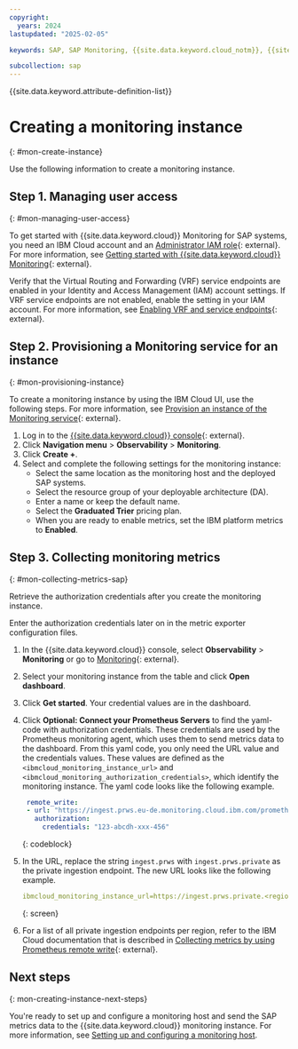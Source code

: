 ```yaml
---
copyright:
  years: 2024
lastupdated: "2025-02-05"

keywords: SAP, SAP Monitoring, {{site.data.keyword.cloud_notm}}, {{site.data.keyword.ibm_cloud_sap}}, SAP Workloads, SAP HANA

subcollection: sap
---
```


{{site.data.keyword.attribute-definition-list}}

# Creating a monitoring instance
{: #mon-create-instance}

Use the following information to create a monitoring instance.

## Step 1. Managing user access
{: #mon-managing-user-access}

To get started with {{site.data.keyword.cloud}} Monitoring for SAP systems, you need an IBM Cloud account and an [Administrator IAM role](/docs/monitoring?topic=monitoring-iam#iam_platform){: external}.
For more information, see [Getting started with {{site.data.keyword.cloud}} Monitoring](/docs/monitoring?topic=monitoring-getting-started#getting-started-step1){: external}.

Verify that the Virtual Routing and Forwarding (VRF) service endpoints are enabled in your Identity and Access Management (IAM) account settings.
If VRF service endpoints are not enabled, enable the setting in your IAM account.
For more information, see [Enabling VRF and service endpoints](/docs/account?topic=account-vrf-service-endpoint&interface=ui){: external}.

## Step 2. Provisioning a Monitoring service for an instance
{: #mon-provisioning-instance}

To create a monitoring instance by using the IBM Cloud UI, use the following steps. For more information, see [Provision an instance of the Monitoring service](/docs/monitoring?topic=monitoring-getting-started#getting-started-step2){: external}.

1. Log in to the [{{site.data.keyword.cloud}} console](https://cloud.ibm.com){: external}.
1. Click **Navigation menu** > **Observability** > **Monitoring**.
1. Click **Create +**.
1. Select and complete the following settings for the monitoring instance:
   * Select the same location as the monitoring host and the deployed SAP systems.
   * Select the resource group of your deployable architecture (DA).
   * Enter a name or keep the default name.
   * Select the **Graduated Trier** pricing plan.
   * When you are ready to enable metrics, set the IBM platform metrics to **Enabled**.

## Step 3. Collecting monitoring metrics
{: #mon-collecting-metrics-sap}

Retrieve the authorization credentials after you create the monitoring instance.

Enter the authorization credentials later on in the metric exporter configuration files.

1. In the {{site.data.keyword.cloud}} console, select **Observability** > **Monitoring** or go to [Monitoring](https://cloud.ibm.com/observe/monitoring){: external}.
1. Select your monitoring instance from the table and click **Open dashboard**.
1. Click **Get started**. Your credential values are in the dashboard.
1. Click **Optional: Connect your Prometheus Servers** to find the yaml-code with authorization credentials.
These credentials are used by the Prometheus monitoring agent, which uses them to send metrics data to the dashboard.
From this yaml code, you only need the URL value and the credentials values.
These values are defined as the `<ibmcloud_monitoring_instance_url>` and `<ibmcloud_monitoring_authorization_credentials>`, which identify the monitoring instance.
The yaml code looks like the following example.

   ```yaml
    remote_write:
    - url: "https://ingest.prws.eu-de.monitoring.cloud.ibm.com/prometheus/remote/write"
      authorization:
        credentials: "123-abcdh-xxx-456"
    ```
    {: codeblock}

1. In the URL, replace the string `ingest.prws` with `ingest.prws.private` as the private ingestion endpoint.
The new URL looks like the following example.

    ```yaml
    ibmcloud_monitoring_instance_url=https://ingest.prws.private.<region>.monitoring.cloud.ibm.com/prometheus/remote/write
    ```
    {: screen}

1. For a list of all private ingestion endpoints per region, refer to the IBM Cloud documentation that is described in
[Collecting metrics by using Prometheus remote write](/docs/monitoring?topic=monitoring-prometheus_remote_write#prometheus_remote_write_endpoints){: external}.

## Next steps
{: mon-creating-instance-next-steps}

You're ready to set up and configure a monitoring host and send the SAP metrics data to the {{site.data.keyword.cloud}} monitoring instance. For more information, see [Setting up and configuring a monitoring host](/docs/sap?topic=sap-mon-exporter-setup-config).
